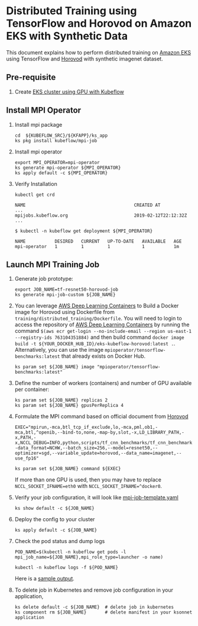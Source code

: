 # Distributed Training using TensorFlow and Horovod on Amazon EKS with Synthetic Data

This document explains how to perform distributed training on [Amazon EKS](https://aws.amazon.com/eks/) using TensorFlow and [Horovod](https://github.com/uber/horovod) with synthetic imagenet dataset.

## Pre-requisite

1. Create [EKS cluster using GPU with Kubeflow](../../eks-gpu.md)

## Install MPI Operator

1. Install mpi package

   ```
   cd  ${KUBEFLOW_SRC}/${KFAPP}/ks_app
   ks pkg install kubeflow/mpi-job
   ```

1. Install mpi operator

   ```
   export MPI_OPERATOR=mpi-operator
   ks generate mpi-operator ${MPI_OPERATOR}
   ks apply default -c ${MPI_OPERATOR}
   ```

1. Verify Installation

   ```
   kubectl get crd

   NAME                                         CREATED AT
   ...
   mpijobs.kubeflow.org                         2019-02-12T22:12:32Z
   ...

   $ kubectl -n kubeflow get deployment ${MPI_OPERATOR}

   NAME           DESIRED   CURRENT   UP-TO-DATE   AVAILABLE   AGE
   mpi-operator   1         1         1            1           1m
   ```

## Launch MPI Training Job

1. Generate job prototype:

   ```
   export JOB_NAME=tf-resnet50-horovod-job
   ks generate mpi-job-custom ${JOB_NAME}
   ```

1. You can leverage [AWS Deep Learning Containers](https://aws.amazon.com/machine-learning/containers/) to Build a Docker image for Horovod using Dockerfile from `training/distributed_training/Dockerfile`. You will need to login to access the repository of [AWS Deep Learning Containers](https://aws.amazon.com/machine-learning/containers/) by running the command `$(aws ecr get-login --no-include-email --region us-east-1 --registry-ids 763104351884)` and then build command `docker image build -t ${YOUR_DOCKER_HUB_ID}/eks-kubeflow-horovod:latest .`. Alternatively, you can use the image `mpioperator/tensorflow-benchmarks:latest` that already exists on Docker Hub.

   ```
   ks param set ${JOB_NAME} image "mpioperator/tensorflow-benchmarks:latest"
   ```

1. Define the number of workers (containers) and number of GPU available per container:

   ```
   ks param set ${JOB_NAME} replicas 2
   ks param set ${JOB_NAME} gpusPerReplica 4
   ```

1. Formulate the MPI command based on official document from [Horovod](https://github.com/uber/horovod)

    ```
    EXEC="mpirun,-mca,btl_tcp_if_exclude,lo,-mca,pml,ob1,-mca,btl,^openib,--bind-to,none,-map-by,slot,-x,LD_LIBRARY_PATH,-x,PATH,-x,NCCL_DEBUG=INFO,python,scripts/tf_cnn_benchmarks/tf_cnn_benchmarks.py,--data_format=NCHW,--batch_size=256,--model=resnet50,--optimizer=sgd,--variable_update=horovod,--data_name=imagenet,--use_fp16"

    ks param set ${JOB_NAME} command ${EXEC}
    ```

    If more than one GPU is used, then you may have to replace `NCCL_SOCKET_IFNAME=eth0` with `NCCL_SOCKET_IFNAME=^docker0`.

1. Verify your job configuration, it will look like [mpi-job-template.yaml](../../samples/imagenet/distributed_training/mpi-job-template.yaml)

    ```
    ks show default -c ${JOB_NAME}
    ```

1. Deploy the config to your cluster

    ```
    ks apply default -c ${JOB_NAME}
    ```

1. Check the pod status and dump logs

    ```
    POD_NAME=$(kubectl -n kubeflow get pods -l mpi_job_name=${JOB_NAME},mpi_role_type=launcher -o name)

    kubectl -n kubeflow logs -f ${POD_NAME}
    ```

    Here is a [sample output](logs/tensorflow-horovod-synthetic-log.txt).

1. To delete job in Kubernetes and remove job configuration in your application,

    ```
    ks delete default -c ${JOB_NAME}  # delete job in kubernetes
    ks component rm ${JOB_NAME}       # delete manifest in your ksonnet application
    ```
